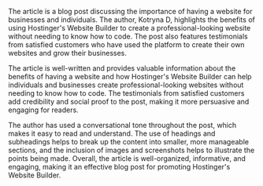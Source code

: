 
The article is a blog post discussing the importance of having a website for businesses and individuals. The author, Kotryna D, highlights the benefits of using Hostinger's Website Builder to create a professional-looking website without needing to know how to code. The post also features testimonials from satisfied customers who have used the platform to create their own websites and grow their businesses.

The article is well-written and provides valuable information about the benefits of having a website and how Hostinger's Website Builder can help individuals and businesses create professional-looking websites without needing to know how to code. The testimonials from satisfied customers add credibility and social proof to the post, making it more persuasive and engaging for readers.

The author has used a conversational tone throughout the post, which makes it easy to read and understand. The use of headings and subheadings helps to break up the content into smaller, more manageable sections, and the inclusion of images and screenshots helps to illustrate the points being made. Overall, the article is well-organized, informative, and engaging, making it an effective blog post for promoting Hostinger's Website Builder.